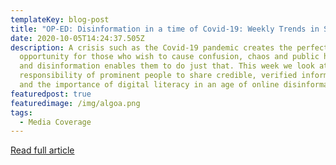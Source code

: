 ```yaml
---
templateKey: blog-post
title: "OP-ED: Disinformation in a time of Covid-19: Weekly Trends in South Africa"
date: 2020-10-05T14:24:37.505Z
description: A crisis such as the Covid-19 pandemic creates the perfect
  opportunity for those who wish to cause confusion, chaos and public harm, mis-
  and disinformation enables them to do just that. This week we look at the
  responsibility of prominent people to share credible, verified information,
  and the importance of digital literacy in an age of online disinformation.
featuredpost: true
featuredimage: /img/algoa.png
tags:
  - Media Coverage
---
```

[Read full article](https://www.dailymaverick.co.za/article/2020-10-04-disinformation-in-a-time-of-covid-19-weekly-trends-in-south-africa-12/)